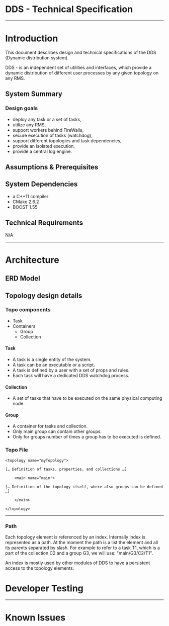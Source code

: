 # DDS - Technical Specification

---
# Introduction
This document describes design and technical specifications of the DDS (Dynamic distribution system).

DDS - is an independent set of utilities and interfaces, which provide a dynamic distribution of different user processes by any given topology 
on any RMS.

## System Summary

### Design goals
* deploy any task or a set of tasks,
* utilize any RMS,
* support workers behind FireWalls,
* secure execution of tasks (watchdog),
* support different topologies and task dependencies,
* provide an isolated execution,
* provide a central log engine.

## Assumptions & Prerequisites

## System Dependencies

* a C++11 compiler
* CMake 2.6.2
* BOOST 1.55

## Technical Requirements
N/A

---
# Architecture

## ERD Model

## Topology design details
### Topo components
* Task
* Containers
  * Group
  * Collection

#### Task
* A task is a single entity of the system.
* A task can be an executable or a script.
* A task is defined by a user with a set of props and rules.
* Each task will have a dedicated DDS watchdog process.

#### Collection
* A set of tasks that have to be executed on the same physical computing node.

#### Group
* A container for tasks and collection.
* Only main group can contain other groups.
* Only for groups number of times a group has to be executed is defined.

### Topo File

~~~~~~~~~~~~~
<topology name="myTopology">

[… Definition of tasks, properties, and collections …]

	<main name=“main">

[… Definition of the topology itself, where also groups can be defined …]
	  
	</main>

</topology>
~~~~~~~~~~~~~

---

### Path
Each topology element is referenced by an index. Internally index is represented as a path. At the moment the path is a list the element and all its parents separated by slash. For example to refer to a task T1, which is a part of the collection C2 and a group G3, we will use: "main/G3/C2/T1".

An index is mostly used by other modules of DDS to have a persistent access to the topology elements.

# Developer Testing


---
# Known Issues